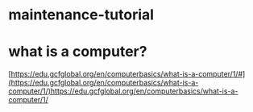 # maintenance-tutorial

# what is a computer? 
[https://edu.gcfglobal.org/en/computerbasics/what-is-a-computer/1/#](https://edu.gcfglobal.org/en/computerbasics/what-is-a-computer/1/)https://edu.gcfglobal.org/en/computerbasics/what-is-a-computer/1/
